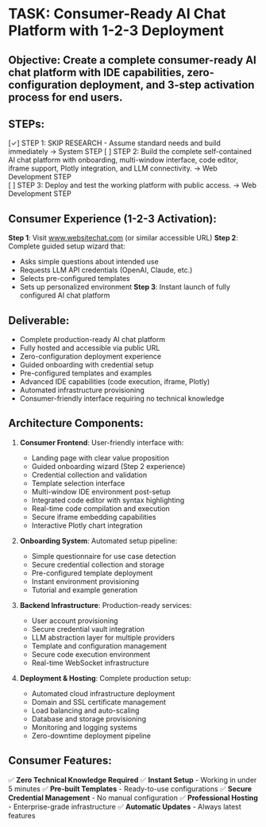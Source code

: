 # TASK: Consumer-Ready AI Chat Platform with 1-2-3 Deployment

## Objective: Create a complete consumer-ready AI chat platform with IDE capabilities, zero-configuration deployment, and 3-step activation process for end users.

## STEPs:
[✓] STEP 1: SKIP RESEARCH - Assume standard needs and build immediately -> System STEP
[ ] STEP 2: Build the complete self-contained AI chat platform with onboarding, multi-window interface, code editor, iframe support, Plotly integration, and LLM connectivity. -> Web Development STEP  
[ ] STEP 3: Deploy and test the working platform with public access. -> Web Development STEP

## Consumer Experience (1-2-3 Activation):
**Step 1**: Visit www.websitechat.com (or similar accessible URL)
**Step 2**: Complete guided setup wizard that:
   - Asks simple questions about intended use
   - Requests LLM API credentials (OpenAI, Claude, etc.)
   - Selects pre-configured templates
   - Sets up personalized environment
**Step 3**: Instant launch of fully configured AI chat platform

## Deliverable: 
- Complete production-ready AI chat platform
- Fully hosted and accessible via public URL
- Zero-configuration deployment experience
- Guided onboarding with credential setup
- Pre-configured templates and examples
- Advanced IDE capabilities (code execution, iframe, Plotly)
- Automated infrastructure provisioning
- Consumer-friendly interface requiring no technical knowledge

## Architecture Components:

1. **Consumer Frontend**: User-friendly interface with:
   - Landing page with clear value proposition
   - Guided onboarding wizard (Step 2 experience)
   - Credential collection and validation
   - Template selection interface
   - Multi-window IDE environment post-setup
   - Integrated code editor with syntax highlighting
   - Real-time code compilation and execution
   - Secure iframe embedding capabilities
   - Interactive Plotly chart integration

2. **Onboarding System**: Automated setup pipeline:
   - Simple questionnaire for use case detection
   - Secure credential collection and storage
   - Pre-configured template deployment
   - Instant environment provisioning
   - Tutorial and example generation

3. **Backend Infrastructure**: Production-ready services:
   - User account provisioning
   - Secure credential vault integration
   - LLM abstraction layer for multiple providers
   - Template and configuration management
   - Secure code execution environment
   - Real-time WebSocket infrastructure

4. **Deployment & Hosting**: Complete production setup:
   - Automated cloud infrastructure deployment
   - Domain and SSL certificate management
   - Load balancing and auto-scaling
   - Database and storage provisioning
   - Monitoring and logging systems
   - Zero-downtime deployment pipeline

## Consumer Features:
✅ **Zero Technical Knowledge Required**
✅ **Instant Setup** - Working in under 5 minutes
✅ **Pre-built Templates** - Ready-to-use configurations
✅ **Secure Credential Management** - No manual configuration
✅ **Professional Hosting** - Enterprise-grade infrastructure
✅ **Automatic Updates** - Always latest features